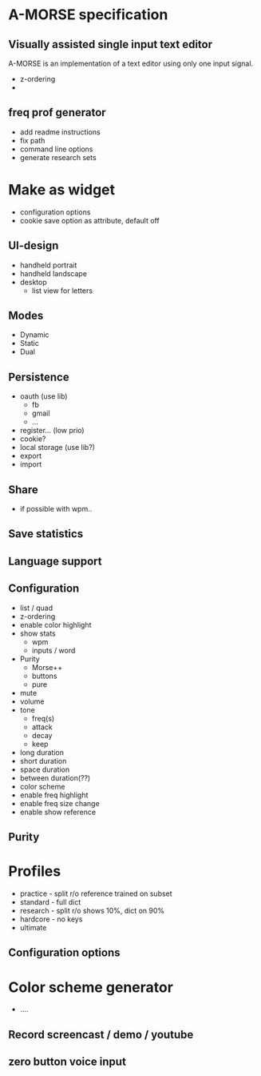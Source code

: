 # A-MORSE specification
## Visually assisted single input text editor

A-MORSE is an implementation of a text editor using only one input signal. 

- z-ordering
- 

## freq prof generator
- add readme instructions
- fix path 
- command line options
- generate research sets

# Make as widget
- configuration options
- cookie save option as attribute, default off

## UI-design 
- handheld portrait
- handheld landscape
- desktop 
	- list view for letters

## Modes
- Dynamic
- Static
- Dual

## Persistence 
- oauth (use lib)
	- fb
	- gmail
	- ...
- register... (low prio)
- cookie?
- local storage (use lib?)
- export
- import

## Share
- if possible with wpm..

## Save statistics

## Language support

## Configuration
- list / quad 
- z-ordering
- enable color highlight
- show stats
	- wpm
	- inputs / word
- Purity
	- Morse++
	- buttons
	- pure
- mute
- volume
- tone
	- freq(s)
	- attack
	- decay
	- keep
- long duration
- short duration
- space duration
- between duration(??)
- color scheme
- enable freq highlight
- enable freq size change
- enable show reference

## Purity 

# Profiles 
- practice - split r/o reference trained on subset	
- standard - full dict
- research - split r/o shows 10%, dict on 90%
- hardcore - no keys
- ultimate 

## Configuration options

# Color scheme generator 
- ....

## Record screencast / demo /  youtube

## zero button voice input
